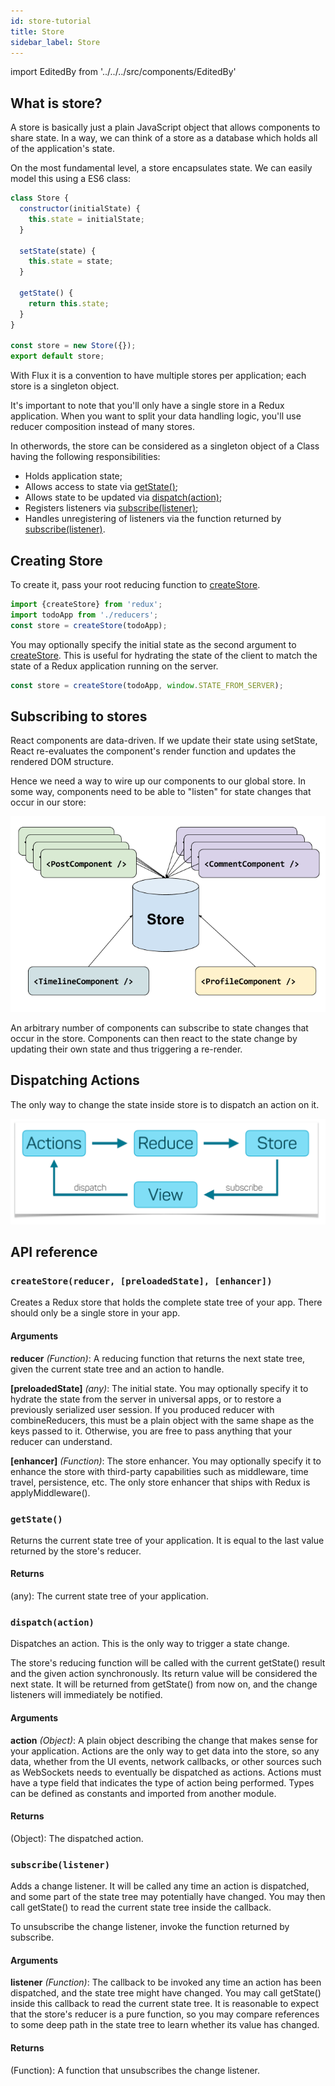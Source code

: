 ```yaml
---
id: store-tutorial
title: Store
sidebar_label: Store
---
```


import EditedBy from '../../../src/components/EditedBy'

## What is store?

A store is basically just a plain JavaScript object that allows components to share state. In a way, we can think of a store as a database which holds all of the application's state.

On the most fundamental level, a store encapsulates state. We can easily model this using a ES6 class:

```js
class Store {
  constructor(initialState) {
    this.state = initialState;
  }

  setState(state) {
    this.state = state;
  }

  getState() {
    return this.state;
  }
}

const store = new Store({});
export default store;
```

With Flux it is a convention to have multiple stores per application; each store is a singleton object.

It's important to note that you'll only have a single store in a Redux application. When you want to split your data handling logic, you'll use reducer composition instead of many stores.

In otherwords, the store can be considered as a singleton object of a Class having the following responsibilities:

- Holds application state;
- Allows access to state via [getState()](#getstate);
- Allows state to be updated via [dispatch(action)](#dispatchaction);
- Registers listeners via [subscribe(listener)](#subscribelistener);
- Handles unregistering of listeners via the function returned by [subscribe(listener)](#subscribelistener).

## Creating Store

To create it, pass your root reducing function to [createStore](#createstorereducer-preloadedstate-enhancer).

```js
import {createStore} from 'redux';
import todoApp from './reducers';
const store = createStore(todoApp);
```

You may optionally specify the initial state as the second argument to [createStore](#createstorereducer-preloadedstate-enhancer). This is useful for hydrating the state of the client to match the state of a Redux application running on the server.

```js
const store = createStore(todoApp, window.STATE_FROM_SERVER);
```

## Subscribing to stores

React components are data-driven. If we update their state using setState, React re-evaluates the component's render function and updates the rendered DOM structure.

Hence we need a way to wire up our components to our global store. In some way, components need to be able to "listen" for state changes that occur in our store:

![Store Architecture](/img/react-stores-readme-store.png 'Store Architecture')

An arbitrary number of components can subscribe to state changes that occur in the store. Components can then react to the state change by updating their own state and thus triggering a re-render.

## Dispatching Actions

The only way to change the state inside store is to dispatch an action on it.

![Dispatch Action](/img/store-dispatch-subscribe.png 'Dispatch Action')

## API reference

### `createStore(reducer, [preloadedState], [enhancer])`

Creates a Redux store that holds the complete state tree of your app. There should only be a single store in your app.

#### Arguments

**reducer** _(Function)_: A reducing function that returns the next state tree, given the current state tree and an action to handle.

**[preloadedState]** _(any)_: The initial state. You may optionally specify it to hydrate the state from the server in universal apps, or to restore a previously serialized user session. If you produced reducer with combineReducers, this must be a plain object with the same shape as the keys passed to it. Otherwise, you are free to pass anything that your reducer can understand.

**[enhancer]** _(Function)_: The store enhancer. You may optionally specify it to enhance the store with third-party capabilities such as middleware, time travel, persistence, etc. The only store enhancer that ships with Redux is applyMiddleware().

### `getState()`

Returns the current state tree of your application. It is equal to the last value returned by the store's reducer.

#### Returns

(any): The current state tree of your application.

### `dispatch(action)`

Dispatches an action. This is the only way to trigger a state change.

The store's reducing function will be called with the current getState() result and the given action synchronously. Its return value will be considered the next state. It will be returned from getState() from now on, and the change listeners will immediately be notified.

#### Arguments

**action** _(Object)_: A plain object describing the change that makes sense for your application. Actions are the only way to get data into the store, so any data, whether from the UI events, network callbacks, or other sources such as WebSockets needs to eventually be dispatched as actions. Actions must have a type field that indicates the type of action being performed. Types can be defined as constants and imported from another module.

#### Returns

(Object): The dispatched action.

### `subscribe(listener)`

Adds a change listener. It will be called any time an action is dispatched, and some part of the state tree may potentially have changed. You may then call getState() to read the current state tree inside the callback.

To unsubscribe the change listener, invoke the function returned by subscribe.

#### Arguments

**listener** _(Function)_: The callback to be invoked any time an action has been dispatched, and the state tree might have changed. You may call getState() inside this callback to read the current state tree. It is reasonable to expect that the store's reducer is a pure function, so you may compare references to some deep path in the state tree to learn whether its value has changed.

#### Returns

(Function): A function that unsubscribes the change listener.

<EditedBy name="Tessy Thomas" date="07/05/2020" />
